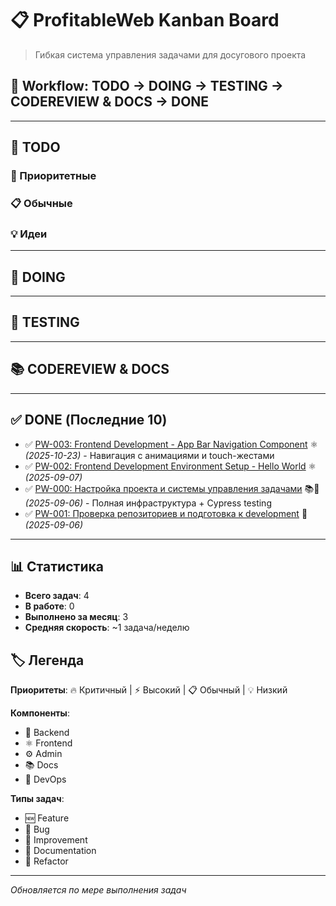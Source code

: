 # 📋 ProfitableWeb Kanban Board

> Гибкая система управления задачами для досугового проекта

## 🔄 Workflow: TODO → DOING → TESTING → CODEREVIEW & DOCS → DONE

---

## 📝 TODO

### 🚀 Приоритетные

<!-- Приоритетные задачи -->

### 📋 Обычные

<!-- Приоритетные задачи -->

### 💡 Идеи

<!-- Идеи для будущей реализации -->

---

## 🔨 DOING

<!-- Задачи в работе -->

---

## 🧪 TESTING

<!-- Задачи на тестировании -->

---

## 📚 CODEREVIEW & DOCS

<!-- Задачи на ревью и документировании -->

---

## ✅ DONE (Последние 10)

- ✅ [PW-003: Frontend Development - App Bar Navigation Component](./2025/10/PW-003.md) ⚛️ _(2025-10-23)_ - Навигация с анимациями и touch-жестами
- ✅ [PW-002: Frontend Development Environment Setup - Hello World](./2025/09/PW-002.md) ⚛️ _(2025-09-07)_
- ✅ [PW-000: Настройка проекта и системы управления задачами](./2025/09/PW-000.md) 📚🔧 _(2025-09-06)_ - Полная инфраструктура + Cypress testing
- ✅ [PW-001: Проверка репозиториев и подготовка к development](./2025/09/PW-001.md) 🔧 _(2025-09-06)_

---

## 📊 Статистика

- **Всего задач**: 4
- **В работе**: 0
- **Выполнено за месяц**: 3
- **Средняя скорость**: ~1 задача/неделю

## 🏷️ Легенда

**Приоритеты**: 🔥 Критичный | ⚡ Высокий | 📋 Обычный | 💡 Низкий

**Компоненты**:

- 🐍 Backend
- ⚛️ Frontend
- ⚙️ Admin
- 📚 Docs
- 🔧 DevOps

**Типы задач**:

- 🆕 Feature
- 🐛 Bug
- 🔧 Improvement
- 📝 Documentation
- 🧹 Refactor

---

_Обновляется по мере выполнения задач_
